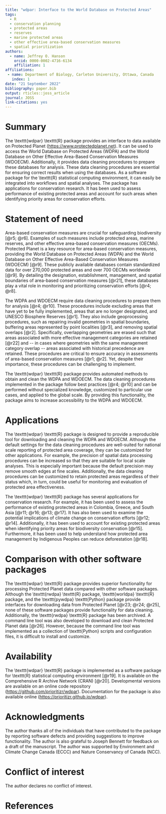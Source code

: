 ```yaml
---
title: "wdpar: Interface to the World Database on Protected Areas"
tags:
  - R
  - conservation planning
  - protected areas
  - reserves
  - marine protected areas
  - other effective area-based conservation measures
  - spatial prioritization
authors:
  - name: Jeffrey O. Hanson
    orcid: 0000-0002-4716-6134
    affiliation: 1
affiliations:
 - name: Department of Biology, Carleton University, Ottawa, Canada
   index: 1
date: "21 September 2022"
bibliography: paper.bib
output: rticles::joss_article
journal: JOSS
link-citations: yes
---
```


# Summary

The \texttt{wdpar} \texttt{R} package provides an interface to data available on Protected Planet (https://www.protectedplanet.net). It can be used to access the World Database on Protected Areas (WDPA) and the World Database on Other Effective Area-Based Conservation Measures (WDOECM). Additionally, it provides data cleaning procedures to prepare these databases for analysis. These data cleaning procedures are essential for ensuring correct results when using the databases. As a software package for the \texttt{R} statistical computing environment, it can easily be integrated into workflows and spatial analyses. The package has applications for conservation research. It has been used to assess performance of existing protected areas and account for such areas when identifying priority areas for conservation efforts.

# Statement of need

Area-based conservation measures are crucial for safeguarding biodiversity [@r5; @r6]. Examples of such measures include protected areas, marine reserves, and other effective area-based conservation measures (OECMs). Protected Planet is a key resource for area-based conservation measures, providing the World Database on Protected Areas (WDPA) and the World Database on Other Effective Area-Based Conservation Measures (WDOECM) [@r9]. These publicly available databases contain standardized data for over 270,000 protected areas and over 700 OECMs worldwide [@r9]. By detailing the designation, establishment, management, and spatial boundaries of area-based conservation measures [@r21], these databases play a vital role in monitoring and prioritizing conservation efforts [@r4; @r8].

The WDPA and WDOECM require data cleaning procedures to prepare them for analysis [@r4; @r10]. These procedures include excluding areas that have yet to be fully implemented, areas that are no longer designated, and UNESCO Biosphere Reserves [@r1]. They also include geoprocessing procedures, such as repairing invalid geometries in spatial boundaries, buffering areas represented by point localities [@r3], and removing spatial overlaps [@r2]. Specifically, overlapping geometries are erased such that areas associated with more effective management categories are retained [@r22] and -- in cases where geometries with the same management category overlap -- areas associated with historical precedence are retained. These procedures are critical to ensure accuracy in assessments of area-based conservation measures [@r1; @r2]. Yet, despite their importance, these procedures can be challenging to implement.

The \texttt{wdpar} \texttt{R} package provides automated methods to obtain and clean the WDPA and WDOECM. The data cleaning procedures implemented in the package follow best practices [@r4; @r10] and can be performed without specialized knowledge, customized to particular use cases, and applied to the global scale. By providing this functionality, the package aims to increase accessibility to the WDPA and WDOECM.

# Applications

The \texttt{wdpar} \texttt{R} package is designed to provide a reproducible tool for downloading and cleaning the WDPA and WDOECM. Although the default settings for the data cleaning procedures are well-suited for national scale reporting of protected area coverage, they can be customized for other applications. For example, the precision of spatial data processing procedures can be increased so that they are suitable for local scale analyses. This is especially important because the default precision may remove smooth edges at fine scales. Additionally, the data cleaning procedures can be customized to retain protected areas regardless of their status which, in turn, could be useful for monitoring and evaluation of protected area effectiveness.

The \texttt{wdpar} \texttt{R} package has several applications for conservation research. For example, it has been used to assess the performance of existing protected areas in Colombia, Greece, and South Asia [@r11; @r16; @r13; @r17]. It has also been used to examine the potential implications of climate change on conservation efforts [@r12; @r14]. Additionally, it has been used to account for existing protected areas when identifying priority areas for biodiversity conservation [@r15]. Furthermore, it has been used to help understand how protected area management by Indigenous Peoples can reduce deforestation [@r18].

# Comparison with other software packages

The \texttt{wdpar} \texttt{R} package provides superior functionality for processing Protected Planet data compared with other software packages. Although the \texttt{rwdpa} \texttt{R} package, \texttt{worldpa} \texttt{R} package, and the \texttt{pywdpa} \texttt{Python} package provide interfaces for downloading data from Protected Planet [@r23; @r24; @r25], none of these software packages provide functionality for data cleaning. Additionally, the \texttt{rwdpa} \texttt{R} package has been archived. A command line tool was also developed to download and clean Protected Planet data [@r26]. However, because the command line tool was implemented as a collection of \texttt{Python} scripts and configuration files, it is difficult to install and customize.

# Availability

The \texttt{wdpar} \texttt{R} package is implemented as a software package for \texttt{R} statistical computing environment [@r19]. It is available on the Comprehensive R Archive Network (CRAN) [@r20]. Developmental versions are available on an online code repository (<https://github.com/prioritizr/wdpar>). Documentation for the package is also available online (<https://prioritizr.github.io/wdpar>).

# Acknowledgments

The author thanks all of the individuals that have contributed to the package by reporting software defects and providing suggestions to improve functionality. The author is also grateful to Joseph Bennett for feedback on a draft of the manuscript. The author was supported by Environment and Climate Change Canada (ECCC) and Nature Conservancy of Canada (NCC).

# Conflict of interest

The author declares no conflict of interest.

# References
